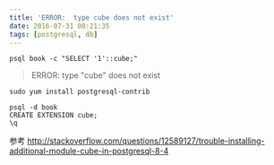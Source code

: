 ```yaml
---
title: 'ERROR:  type cube does not exist'
date: 2016-07-31 00:21:35
tags: [postgresql, db]
---
```


```
psql book -c "SELECT '1'::cube;"
```

> ERROR:  type "cube" does not exist

`sudo yum install postgresql-contrib`

```
psql -d book
CREATE EXTENSION cube;  
\q
```

<!--more-->



参考 <http://stackoverflow.com/questions/12589127/trouble-installing-additional-module-cube-in-postgresql-8-4>